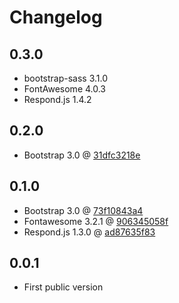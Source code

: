 # Changelog

## 0.3.0

* bootstrap-sass 3.1.0
* FontAwesome 4.0.3
* Respond.js 1.4.2

## 0.2.0

* Bootstrap 3.0 @ [31dfc3218e](https://github.com/twbs/bootstrap/commit/31dfc3218e4aafca3a3963a632a22ee018362c00)

## 0.1.0

* Bootstrap 3.0 @ [73f10843a4](https://github.com/twbs/bootstrap/commit/73f10843a487ee94bed755ecfd7c853cb657bf38)
* Fontawesome 3.2.1 @ [906345058f](https://github.com/FortAwesome/Font-Awesome/commit/906345058f738c2b931f89754a319ed108e17bd8)
* Respond.js 1.3.0 @ [ad87635f83](https://github.com/scottjehl/Respond/commit/ad87635f83f8b811e1da53c082325a4b35960771)

## 0.0.1

* First public version
